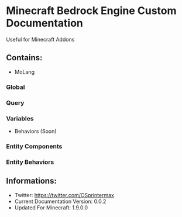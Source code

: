 # Minecraft Bedrock Engine Custom Documentation
Useful for Minecraft Addons

## Contains:
- MoLang
### Global
### Query
### Variables
- Behaviors (Soon)
### Entity Components
### Entity Behaviors

## Informations:
- Twitter: https://twitter.com/OSprintermax
- Current Documentation Version: 0.0.2
- Updated For Minecraft: 1.9.0.0